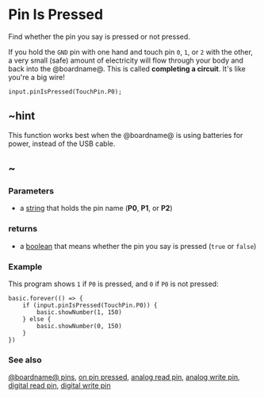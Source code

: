 # Pin Is Pressed

Find whether the pin you say is pressed or not pressed.

If you hold the `GND` pin with one hand and touch pin `0`, `1`, or `2` with the other, a very small (safe) amount of electricity will flow through your body and back into the @boardname@. This is called **completing a circuit**. It's like you're a big wire!

```sig
input.pinIsPressed(TouchPin.P0);
```

## ~hint

This function works best when the @boardname@ is using batteries for power, instead of the USB cable.

## ~

### Parameters

* a [string](/reference/types/string) that holds the pin name (**P0**, **P1**, or **P2**)

### returns

* a [boolean](/blocks/logic/boolean) that means whether the pin you say is pressed (`true` or `false`)

### Example

This program shows `1` if `P0` is pressed, and `0` if `P0` is not pressed:

```blocks
basic.forever(() => {
    if (input.pinIsPressed(TouchPin.P0)) {
        basic.showNumber(1, 150)
    } else {
        basic.showNumber(0, 150)
    }
})
```

### See also

[@boardname@ pins](/device/pins), [on pin pressed](/reference/input/on-pin-pressed), [analog read pin](/reference/pins/analog-read-pin), [analog write pin](/reference/pins/analog-write-pin), [digital read pin](/reference/pins/digital-read-pin), [digital write pin](/reference/pins/digital-write-pin)